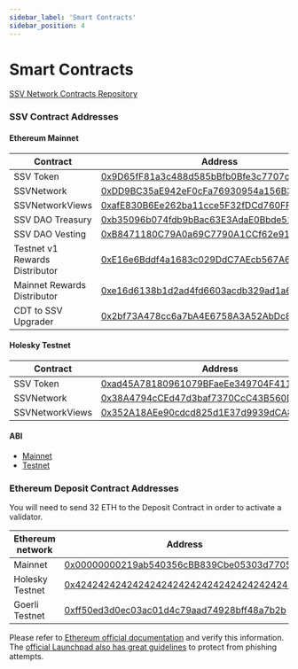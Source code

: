 ```yaml
---
sidebar_label: 'Smart Contracts'
sidebar_position: 4
---
```


# Smart Contracts

[SSV Network Contracts Repository](https://github.com/ssvlabs/ssv-network/tree/main/contracts)

### SSV Contract Addresses <a href="#bhl3qnbkn7py" id="bhl3qnbkn7py"></a>

#### Ethereum Mainnet

| Contract                  | Address                                                                                              |
|---------------------------|------------------------------------------------------------------------------------------------------|
| SSV Token                 | [0x9D65fF81a3c488d585bBfb0Bfe3c7707c7917f54](https://etherscan.io/address/0x9D65fF81a3c488d585bBfb0Bfe3c7707c7917f54) |
| SSVNetwork                | [0xDD9BC35aE942eF0cFa76930954a156B3fF30a4E1](https://etherscan.io/address/0xDD9BC35aE942eF0cFa76930954a156B3fF30a4E1) |
| SSVNetworkViews           | [0xafE830B6Ee262ba11cce5F32fDCd760FFE6a66e4](https://etherscan.io/address/0xafE830B6Ee262ba11cce5F32fDCd760FFE6a66e4) |
| SSV DAO Treasury          | [0xb35096b074fdb9bBac63E3AdaE0Bbde512B2E6b6](https://etherscan.io/address/0xb35096b074fdb9bBac63E3AdaE0Bbde512B2E6b6) |
| SSV DAO Vesting           | [0xB8471180C79A0a69C7790A1CCf62e91b3c3559Bf](https://etherscan.io/address/0xB8471180C79A0a69C7790A1CCf62e91b3c3559Bf) |
| Testnet v1 Rewards Distributor | [0xE16e6Bddf4a1683c029DdC7AEcb567A6095e95A6](https://etherscan.io/address/0xE16e6Bddf4a1683c029DdC7AEcb567A6095e95A6) |
| Mainnet Rewards Distributor | [0xe16d6138b1d2ad4fd6603acdb329ad1a6cd26d9f](https://etherscan.io/address/0xe16d6138b1d2ad4fd6603acdb329ad1a6cd26d9f) |
| CDT to SSV Upgrader       | [0x2bf73A478cc6a7bA4E6758A3A52AbDc8CDBa735E](https://etherscan.io/address/0x2bf73A478cc6a7bA4E6758A3A52AbDc8CDBa735E) |


#### Holesky Testnet

| Contract        | Address                                                                                                      |
|-----------------|-------------------------------------------------------------------------------------------------------------|
| SSV Token       | [0xad45A78180961079BFaeEe349704F411dfF947C6](https://holesky.etherscan.io/address/0xad45A78180961079BFaeEe349704F411dfF947C6) |
| SSVNetwork      | [0x38A4794cCEd47d3baf7370CcC43B560D3a1beEFA](https://holesky.etherscan.io/address/0x38A4794cCEd47d3baf7370CcC43B560D3a1beEFA) |
| SSVNetworkViews | [0x352A18AEe90cdcd825d1E37d9939dCA86C00e281](https://holesky.etherscan.io/address/0x352A18AEe90cdcd825d1E37d9939dCA86C00e281) |


#### ABI

* [Mainnet](https://github.com/ssvlabs/ssv-network/tree/contract-abi/docs/mainnet/v1.1.0/abi)
* [Testnet](https://github.com/ssvlabs/ssv-network/tree/contract-abi/docs/testnet/v1.1.0/abi)

### Ethereum Deposit Contract Addresses

You will need to send 32 ETH to the Deposit Contract in order to activate a validator.

| Ethereum network | Address                                                                                                         |
|------------------|-----------------------------------------------------------------------------------------------------------------|
| Mainnet          | [0x00000000219ab540356cBB839Cbe05303d7705Fa](https://etherscan.io/address/0x00000000219ab540356cBB839Cbe05303d7705Fa) |
| Holesky Testnet  | [0x4242424242424242424242424242424242424242](https://holesky.etherscan.io/address/0x4242424242424242424242424242424242424242) |
| Goerli Testnet   | [0xff50ed3d0ec03ac01d4c79aad74928bff48a7b2b](https://goerli.etherscan.io/address/0xff50ed3d0ec03ac01d4c79aad74928bff48a7b2b) |


Please refer to [Ethereum official documentation](https://ethereum.org/en/staking/deposit-contract/) and verify this information. The [official Launchpad also has great guidelines](https://holesky.launchpad.ethereum.org/) to protect from phishing attempts.
